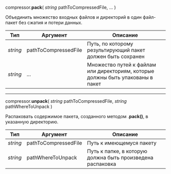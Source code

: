 
compressor.**pack**( *string* pathToCompressedFile, ... )

Объединить множество входных файлов и директорий в один файл-пакет без сжатия и потери данных.

| Тип | Аргумент | Описание |
| ------ | ------ | ------ |
| *string* | pathToCompressedFile | Путь, по которому результирующий пакет должен быть сохранен |
| *string* | ... | Множество путей к файлам или директориям, которые должны быть упакованы в пакет |
----------
compressor.**unpack**( *string* pathToCompressedFile, *string* pathWhereToUnpack )

Распаковать содержимое пакета, созданного методом .**pack()**, в указанную директорию.

| Тип | Аргумент | Описание |
| ------ | ------ | ------ |
| *string* | pathToCompressedFile | Путь к имеющемуся пакету |
| *string* | pathWhereToUnpack | Путь к папке, в которую должна быть произведена распаковка |
